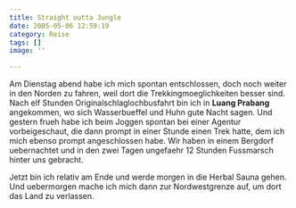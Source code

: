 ```yaml
---
title: Straight outta Jungle
date: 2005-05-06 12:59:19
category: Reise
tags: []
image: ''

---
```


Am Dienstag abend habe ich mich spontan entschlossen, doch noch weiter in den Norden zu fahren, weil dort die Trekkingmoeglichkeiten besser sind. Nach elf Stunden Originalschlaglochbusfahrt bin ich in **Luang Prabang** angekommen, wo sich Wasserbueffel und Huhn gute Nacht sagen. Und gestern frueh habe ich beim Joggen spontan bei einer Agentur vorbeigeschaut, die dann prompt in einer Stunde einen Trek hatte, dem ich mich ebenso prompt angeschlossen habe. Wir haben in einem Bergdorf uebernachtet und in den zwei Tagen ungefaehr 12 Stunden Fussmarsch hinter uns gebracht.

Jetzt bin ich relativ am Ende und werde morgen in die Herbal Sauna gehen. Und uebermorgen mache ich mich dann zur Nordwestgrenze auf, um dort das Land zu verlassen.
